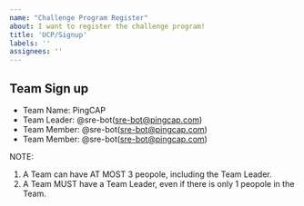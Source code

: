 ```yaml
---
name: "Challenge Program Register"
about: I want to register the challenge program!
title: 'UCP/Signup'
labels: ''
assignees: ''
---
```


## Team Sign up

- Team Name: PingCAP
- Team Leader: @sre-bot(sre-bot@pingcap.com)
- Team Member: @sre-bot(sre-bot@pingcap.com)
- Team Member: @sre-bot(sre-bot@pingcap.com)

NOTE:
1. A Team can have AT MOST 3 peopole, including the Team Leader.
2. A Team MUST have a Team Leader, even if there is only 1 peopole in the Team.
